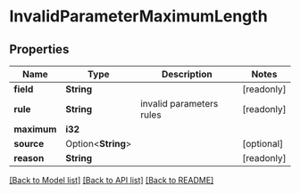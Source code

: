 # InvalidParameterMaximumLength

## Properties

Name | Type | Description | Notes
------------ | ------------- | ------------- | -------------
**field** | **String** |  | [readonly]
**rule** | **String** | invalid parameters rules | [readonly]
**maximum** | **i32** |  | 
**source** | Option<**String**> |  | [optional]
**reason** | **String** |  | [readonly]

[[Back to Model list]](../README.md#documentation-for-models) [[Back to API list]](../README.md#documentation-for-api-endpoints) [[Back to README]](../README.md)


